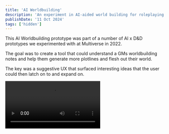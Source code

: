 ```yaml
---
title: 'AI Worldbuilding'
description: 'An experiment in AI-aided world building for roleplaying games.'
publishDate: '11 Oct 2024'
tags: ['hidden']
---
```


This AI Worldbuilding prototype was part of a number of AI x D&D prototypes we experimented with at Multiverse in 2022.

The goal was to create a tool that could understand a GMs worldbuilding notes and help them generate more plotlines and flesh out their world.

The key was a suggestive UX that surfaced interesting ideas that the user could then latch on to and expand on.

<video src="/src/assets/worldbuilding.mov" controls></video>
